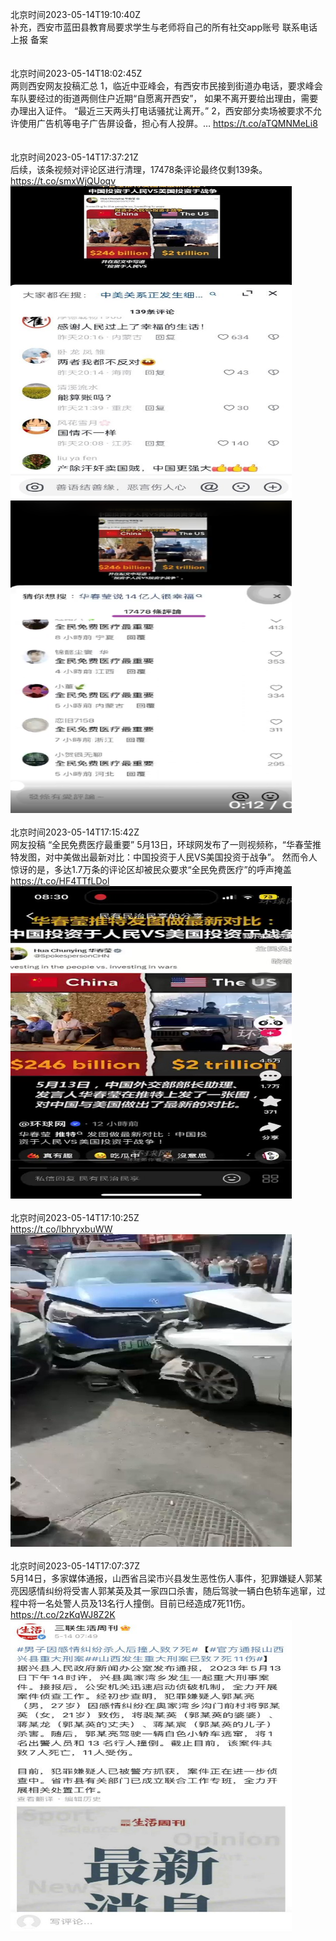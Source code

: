 北京时间2023-05-14T19:10:40Z<br>补充，西安市蓝田县教育局要求学生与老师将自己的所有社交app账号 联系电话上报 备案<br><br><br>北京时间2023-05-14T18:02:45Z<br>两则西安网友投稿汇总
1，临近中亚峰会，有西安市民接到街道办电话，要求峰会车队要经过的街道两侧住户近期“自愿离开西安”， 如果不离开要给出理由，需要办理出入证件。 
“最近三天两头打电话骚扰让离开。”
2，西安部分卖场被要求不允许使用广告机等电子广告屏设备，担心有人投屏。… https://t.co/aTQMNMeLi8<br><br><br>北京时间2023-05-14T17:37:21Z<br>后续，该条视频对评论区进行清理，17478条评论最终仅剩139条。 https://t.co/smxWjQUoqv<br><img src='/temp/image/2023/u-Month-5/1657681495568314368_0.jpg' width='450' height='500'><img src='/temp/image/2023/u-Month-5/1657681495568314368_1.jpg' width='450' height='500'><br><br>北京时间2023-05-14T17:15:42Z<br>网友投稿
“全民免费医疗最重要”
5月13日，环球网发布了一则视频称，“华春莹推特发图，对中美做出最新对比：中国投资于人民VS美国投资于战争”。
然而令人惊讶的是，多达1.7万条的评论区却被民众要求“全民免费医疗”的呼声掩盖 https://t.co/HF4TTfLDol<br><img src='/temp/video/2023/u-Month-5/l-Day-14/whyyoutouzhele/1657676048916520961_0.jpg' width='450' height='500'><br><br>北京时间2023-05-14T17:10:25Z<br>https://t.co/lbhryxbuWW<br><img src='/temp/video/2023/u-Month-5/l-Day-14/whyyoutouzhele/1657674716155396097_0.jpg' width='450' height='500'><br><br>北京时间2023-05-14T17:07:37Z<br>5月14日，多家媒体通报，山西省吕梁市兴县发生恶性伤人事件，犯罪嫌疑人郭某亮因感情纠纷将受害人郭某英及其一家四口杀害，随后驾驶一辆白色轿车逃窜，过程中将一名处警人员及13名行人撞倒。目前已经造成7死11伤。 https://t.co/2zKqWJ8Z2K<br><img src='/temp/image/2023/u-Month-5/1657674014838358018_0.jpg' width='450' height='500'><br><br>